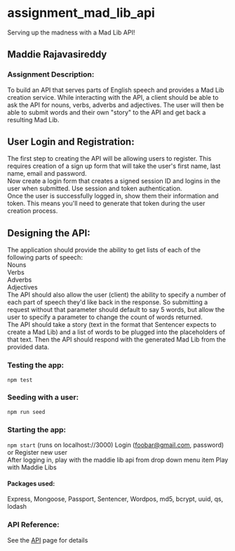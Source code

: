# assignment_mad_lib_api
Serving up the madness with a Mad Lib API!

## Maddie Rajavasireddy

### Assignment Description:   
To build an API that serves parts of English speech and provides a Mad Lib creation service. While interacting with the API, a client should be able to ask the API for nouns, verbs, adverbs and adjectives. The user will then be able to submit words and their own "story" to the API and get back a resulting Mad Lib.    

User Login and Registration: 
----   
The first step to creating the API will be allowing users to register. This requires creation of a sign up form that will take the user's first name, last name, email and password.    
Now create a login form that creates a signed session ID and logins in the user when submitted. Use session and token authentication.    
Once the user is successfully logged in, show them their information and token. This means you'll need to generate that token during the user creation process.    

Designing the API:    
----
The application should provide the ability to get lists of each of the following parts of speech:    
Nouns   
Verbs   
Adverbs    
Adjectives    
The API should also allow the user (client) the ability to specify a number of each part of speech they'd like back in the response. So submitting a request without that parameter should default to say 5 words, but allow the user to specify a parameter to change the count of words returned.    
The API should take a story (text in the format that Sentencer expects to create a Mad Lib) and a list of words to be plugged into the placeholders of that text. Then the API should respond with the generated Mad Lib from the provided data.

### Testing the app:    
`npm test`

### Seeding with a user:   
`npm run seed`

### Starting the app:   
`npm start`    (runs on localhost://3000) Login (foobar@gmail.com, password) or Register new user    
After logging in, play with the maddie lib api from drop down menu item Play with Maddie Libs


#### Packages used:    
Express, Mongoose, Passport, Sentencer, Wordpos, md5, bcrypt, uuid, qs, lodash


### API Reference:
See the [API](/API.md/) page for details